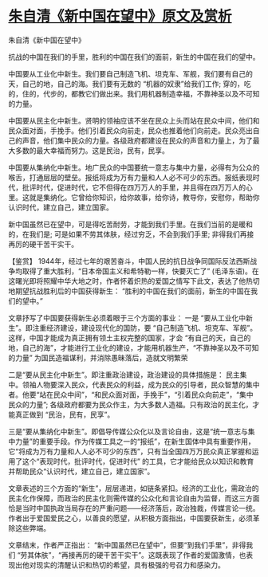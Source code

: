 # [朱自清《新中国在望中》原文及赏析](https://www.vrrw.net/wx/10222.html)

朱自清《新中国在望中》

抗战的中国在我们的手里，胜利的中国在我们的面前，新生的中国在我们的望中。

中国要从工业化中新生。我们要自己制造飞机、坦克车、军舰，我们要有自己的天，自己的地，自己的海。我们要有无数的 “机器的奴隶”给我们工作; 穿的，吃的，住的，代步的，都教它们做出来。我们用机器制造幸福，不靠神圣以及不可知的力量。

中国要从民主化中新生。贤明的领袖应该不坐在民众上头而站在民众中间，他们和民众面对面，手挽手。他们引着民众向前走，民众也推着他们向前走。民众亮出自己的声音，他们集中民众的力量。各级政府都建设在民众的声音和力量上，为了最大多数的最大幸福而努力。这是民治，民有，民享。

中国要从集纳化中新生。地广民众的中国要统一意志与集中力量，必得有为公众的喉舌，打通层层的壁垒。报纸将成为万有力量和人人必不可少的东西。报纸表现时代，批评时代，促进时代，它不但得在四万万人的手里，并且得在四万万人的心里。这就是集纳化。它曾给你知识，给你故事，给你诗，教导你，安慰你，帮助你认识时代，建立自己，建立国家。

新中国虽然已在望中，可是得吃苦耐劳，才能到我们手里。在我们当前的是暖和的，在我们是; 可是如果不劳其体肤，经过穷乏，不会到我们手里; 非得我们再接再厉的硬干苦干实干。



【鉴赏】 1944年，经过七年的艰苦奋斗，中国人民的抗日战争同国际反法西斯战争均取得了重大胜利，“日本帝国主义和希特勒一样，快要灭亡了” (毛泽东语)。在这曙光即将照耀中华大地之时，作者怀着炽热的爱国之情写下此文，表达了他热切地期望抗战胜利后的中国获得新生： “胜利的中国在我们的面前，新生的中国在我们的望中。”

文章抒写了中国要获得新生必须着眼于三个方面的事业： 一是 “要从工业化中新生”。即注重经济建设，建设现代化的国防，要 “自己制造飞机、坦克车、军舰”。这样，中国才能成为真正拥有领土主权完整的国家，才会 “有自己的天，自己的地，自己的海”，才能进行工业化的建设，才能用机器生产，“不靠神圣以及不可知的力量” 为国民造福谋利，并消除愚昧落后，造就文明繁荣

二是“要从民主化中新生”。即注重政治建设，政治建设的具体措施是： 民主集中。领袖人物要深入民众，代表民众的利益，成为民众的引导者，民众智慧的集中者。他要“站在民众中间”，“和民众面对面，手挽手”，“引着民众向前走”，“集中民众的力量”; 各级政府都要为民众作主，为大多数人造福。只有政治的民主化，才能真正做到 “民治，民有，民享”。

三是“要从集纳化中新生”。即倡导传媒公众化以及言论自由，这是“统一意志与集中力量”的重要手段。作为传媒工具之一的“报纸”，在新生国体中具有重要作用，它“将成为万有力量和人人必不可少的东西”，只有当全国四万万民众真正掌握和运用了这个“表现时代，批评时代，促进时代” 的工具，它才能给民众以知识和教育并帮助民众“认识时代，建立自己，建立国家”。

文章表述的三个方面的“新生”，层层递进，如链条紧扣。经济的工业化，需政治的民主化作保障，而政治的民主化则需传媒的公众化和言论自由为监督，而这三方面恰是当时中国执政当局存在的严重问题——经济落后，政治独裁，传媒言论一统。作者出于爱国爱民之心，以善良的愿望，从积极方面指出，中国要获新生，必须革除这些弊端。

文章结末，作者严正指出： “新中国虽然已在望中”，但要“到我们手里”，非得我们 “劳其体肤”，“再接再厉的硬干苦干实干”。这既表现了作者的爱国激情，也表现出他对现实的清醒认识和热切的希望，具有极强的号召力和感染力。

